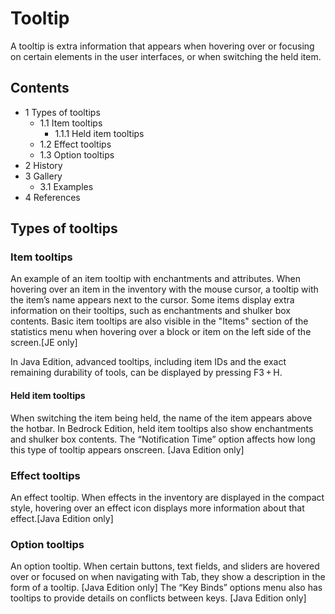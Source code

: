 # Tooltip
A tooltip is extra information that appears when hovering over or focusing on certain elements in the user interfaces, or when switching the held item.

## Contents
- 1 Types of tooltips
	- 1.1 Item tooltips
		- 1.1.1 Held item tooltips
	- 1.2 Effect tooltips
	- 1.3 Option tooltips
- 2 History
- 3 Gallery
	- 3.1 Examples
- 4 References

## Types of tooltips
### Item tooltips
An example of an item tooltip with enchantments and attributes.
When hovering over an item in the inventory with the mouse cursor, a tooltip with the item’s name appears next to the cursor. Some items display extra information on their tooltips, such as enchantments and shulker box contents. Basic item tooltips are also visible in the "Items" section of the statistics menu when hovering over a block or item on the left side of the screen.‌[JE  only]

In Java Edition, advanced tooltips, including item IDs and the exact remaining durability of tools, can be displayed by pressing F3 + H.

#### Held item tooltips
When switching the item being held, the name of the item appears above the hotbar. In Bedrock Edition, held item tooltips also show enchantments and shulker box contents. The “Notification Time” option affects how long this type of tooltip appears onscreen. ‌[Java Edition  only]

### Effect tooltips
An effect tooltip.
When effects in the inventory are displayed in the compact style, hovering over an effect icon displays more information about that effect.‌[Java Edition  only]

### Option tooltips
An option tooltip.
When certain buttons, text fields, and sliders are hovered over or focused on when navigating with  Tab, they show a description in the form of a tooltip. ‌[Java Edition  only] The “Key Binds” options menu also has tooltips to provide details on conflicts between keys. ‌[Java Edition  only]


